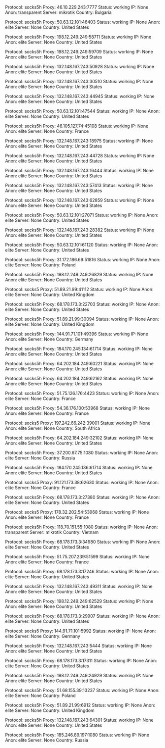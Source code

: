 Protocol: socks5h
Proxy: 46.10.229.243:7777
Status: working
IP: None
Anon: transparent
Server: mikrotik
Country: Bulgaria

Protocol: socks5h
Proxy: 50.63.12.101:46403
Status: working
IP: None
Anon: elite
Server: None
Country: United States

Protocol: socks5h
Proxy: 198.12.249.249:58711
Status: working
IP: None
Anon: elite
Server: None
Country: United States

Protocol: socks5h
Proxy: 198.12.249.249:59709
Status: working
IP: None
Anon: elite
Server: None
Country: United States

Protocol: socks5h
Proxy: 132.148.167.243:50928
Status: working
IP: None
Anon: elite
Server: None
Country: United States

Protocol: socks5h
Proxy: 132.148.167.243:30510
Status: working
IP: None
Anon: elite
Server: None
Country: United States

Protocol: socks5h
Proxy: 132.148.167.243:44945
Status: working
IP: None
Anon: elite
Server: None
Country: United States

Protocol: socks5h
Proxy: 50.63.12.101:47544
Status: working
IP: None
Anon: elite
Server: None
Country: United States

Protocol: socks5h
Proxy: 46.105.127.74:45108
Status: working
IP: None
Anon: elite
Server: None
Country: France

Protocol: socks5h
Proxy: 132.148.167.243:18975
Status: working
IP: None
Anon: elite
Server: None
Country: United States

Protocol: socks5h
Proxy: 132.148.167.243:44728
Status: working
IP: None
Anon: elite
Server: None
Country: United States

Protocol: socks5h
Proxy: 132.148.167.243:16444
Status: working
IP: None
Anon: elite
Server: None
Country: United States

Protocol: socks5h
Proxy: 132.148.167.243:57413
Status: working
IP: None
Anon: elite
Server: None
Country: United States

Protocol: socks5h
Proxy: 132.148.167.243:62859
Status: working
IP: None
Anon: elite
Server: None
Country: United States

Protocol: socks5h
Proxy: 50.63.12.101:27071
Status: working
IP: None
Anon: elite
Server: None
Country: United States

Protocol: socks5h
Proxy: 132.148.167.243:28382
Status: working
IP: None
Anon: elite
Server: None
Country: United States

Protocol: socks5h
Proxy: 50.63.12.101:61120
Status: working
IP: None
Anon: elite
Server: None
Country: United States

Protocol: socks5h
Proxy: 31.172.186.69:51816
Status: working
IP: None
Anon: elite
Server: None
Country: Poland

Protocol: socks5h
Proxy: 198.12.249.249:26829
Status: working
IP: None
Anon: elite
Server: None
Country: United States

Protocol: socks5
Proxy: 51.89.21.99:41112
Status: working
IP: None
Anon: elite
Server: None
Country: United Kingdom

Protocol: socks5h
Proxy: 68.178.173.3:22703
Status: working
IP: None
Anon: elite
Server: None
Country: United States

Protocol: socks5h
Proxy: 51.89.21.99:30094
Status: working
IP: None
Anon: elite
Server: None
Country: United Kingdom

Protocol: socks5h
Proxy: 144.91.71.101:49396
Status: working
IP: None
Anon: elite
Server: None
Country: Germany

Protocol: socks5h
Proxy: 184.170.245.134:61714
Status: working
IP: None
Anon: elite
Server: None
Country: United States

Protocol: socks5h
Proxy: 64.202.184.249:60221
Status: working
IP: None
Anon: elite
Server: None
Country: United States

Protocol: socks5h
Proxy: 64.202.184.249:62162
Status: working
IP: None
Anon: elite
Server: None
Country: United States

Protocol: socks5h
Proxy: 51.75.126.176:4423
Status: working
IP: None
Anon: elite
Server: None
Country: France

Protocol: socks5h
Proxy: 54.36.176.100:53968
Status: working
IP: None
Anon: elite
Server: None
Country: France

Protocol: socks5
Proxy: 197.242.66.242:39001
Status: working
IP: None
Anon: elite
Server: None
Country: South Africa

Protocol: socks5h
Proxy: 64.202.184.249:32102
Status: working
IP: None
Anon: elite
Server: None
Country: United States

Protocol: socks5h
Proxy: 37.200.67.75:1080
Status: working
IP: None
Anon: elite
Server: None
Country: Russia

Protocol: socks5h
Proxy: 184.170.245.136:61714
Status: working
IP: None
Anon: elite
Server: None
Country: United States

Protocol: socks5
Proxy: 91.121.173.38:62630
Status: working
IP: None
Anon: elite
Server: None
Country: France

Protocol: socks5h
Proxy: 68.178.173.3:27380
Status: working
IP: None
Anon: elite
Server: None
Country: United States

Protocol: socks5
Proxy: 178.32.202.54:53968
Status: working
IP: None
Anon: elite
Server: None
Country: France

Protocol: socks5h
Proxy: 118.70.151.55:1080
Status: working
IP: None
Anon: transparent
Server: mikrotik
Country: Vietnam

Protocol: socks5h
Proxy: 68.178.173.3:34980
Status: working
IP: None
Anon: elite
Server: None
Country: United States

Protocol: socks5h
Proxy: 51.75.207.239:51599
Status: working
IP: None
Anon: elite
Server: None
Country: France

Protocol: socks5h
Proxy: 68.178.173.3:17246
Status: working
IP: None
Anon: elite
Server: None
Country: United States

Protocol: socks5h
Proxy: 132.148.167.243:49311
Status: working
IP: None
Anon: elite
Server: None
Country: United States

Protocol: socks5h
Proxy: 198.12.249.249:62529
Status: working
IP: None
Anon: elite
Server: None
Country: United States

Protocol: socks5h
Proxy: 68.178.173.3:29907
Status: working
IP: None
Anon: elite
Server: None
Country: United States

Protocol: socks5
Proxy: 144.91.71.101:5992
Status: working
IP: None
Anon: elite
Server: None
Country: Germany

Protocol: socks5h
Proxy: 132.148.167.243:5444
Status: working
IP: None
Anon: elite
Server: None
Country: United States

Protocol: socks5h
Proxy: 68.178.173.3:17311
Status: working
IP: None
Anon: elite
Server: None
Country: United States

Protocol: socks5h
Proxy: 198.12.249.249:24929
Status: working
IP: None
Anon: elite
Server: None
Country: United States

Protocol: socks5h
Proxy: 51.68.155.39:13237
Status: working
IP: None
Anon: elite
Server: None
Country: Poland

Protocol: socks5h
Proxy: 51.89.21.99:6912
Status: working
IP: None
Anon: elite
Server: None
Country: United Kingdom

Protocol: socks5h
Proxy: 132.148.167.243:64301
Status: working
IP: None
Anon: elite
Server: None
Country: United States

Protocol: socks5h
Proxy: 185.246.89.197:1080
Status: working
IP: None
Anon: elite
Server: None
Country: Russia

